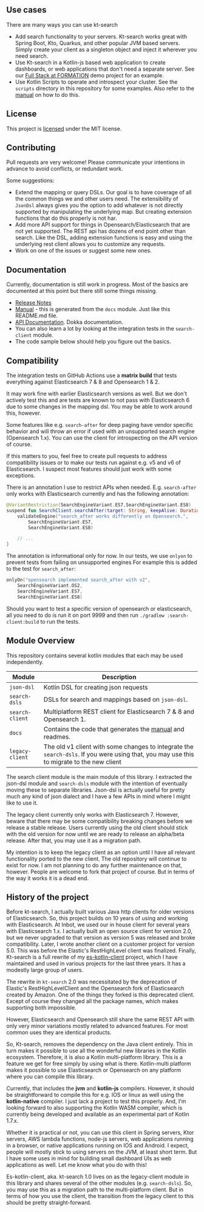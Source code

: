## Use cases

There are many ways you can use kt-search

- Add search functionality to your servers. Kt-search works great with Spring Boot, Kto, Quarkus, and other popular JVM based servers. Simply create your client as a singleton object and inject it wherever you need search.
- Use Kt-search in a Kotlin-js based web application to create dashboards, or web applications that don't need a separate server. See our [Full Stack at FORMATION](https://github.com/formation-res/kt-fullstack-demo) demo project for an example.
- Use Kotlin Scripts to operate and introspect your cluster. See the `scripts` directory in this repository for some examples. Also refer to the [manual](https://jillesvangurp.github.io/kt-search/manual/Scripting.html) on how to do this.

## License

This project is [licensed](LICENSE) under the MIT license.

## Contributing

Pull requests are very welcome! Please communicate your intentions in advance to avoid conflicts, or redundant work.

Some suggestions:

- Extend the mapping or query DSLs. Our goal is to have coverage of all the common things we and other users need. The extensibility of `JsonDsl` always gives you the option to add whatever is not directly supported by manipulating the underlying map. But creating extension functions that do this properly is not har.
- Add more API support for things in Opensearch/Elasticsearch that are not yet supported. The REST api has dozens of end point other than search. Like the DSL, adding extension functions is easy and using the underlying rest client allows you to customize any requests.
- Work on one of the issues or suggest some new ones.

## Documentation

Currently, documentation is still work in progress. Most of the basics are documented at this point but there still some things missing.

- [Release Notes](https://github.com/jillesvangurp/kt-search/releases)
- [Manual](https://jillesvangurp.github.io/kt-search/manual) - this is generated from the `docs` module. Just like this README.md file.
- [API Documentation](https://jillesvangurp.github.io/kt-search/api/). Dokka documentation.
- You can also learn a lot by looking at the integration tests in the `search-client` module.
- The code sample below should help you figure out the basics.

## Compatibility

The integration tests on GitHub Actions use a **matrix build** that tests everything against Elasticsearch 7 & 8 and Opensearch 1 & 2. 

It may work fine with earlier Elasticsearch versions as well. But we don't actively test this and are tests are known to not pass with Elasticsearch 6 due to some changes in the mapping dsl. You may be able to work around this, however.

Some features like e.g. `search-after` for deep paging have vendor specific behavior and will throw an error if used with an unsupported search engine (Opensearch 1.x). You can use the client for introspecting on the API version of course.

If this matters to you, feel free to create pull requests to address compatibility issues or to make our tests run against e.g. v5 and v6 of Elasticsearch. I suspect most features should just work with some exceptions. 

There is an annotation I use to restrict APIs when needed. E.g. `search-after` only works with Elasticsearch currently and has the following annotation:

```kotlin
@VariantRestriction(SearchEngineVariant.ES7,SearchEngineVariant.ES8)
suspend fun SearchClient.searchAfter(target: String, keepAlive: Duration, query: SearchDSL): Pair<SearchResponse,Flow<SearchResponse.Hit>> {
    validateEngine("search_after works differently on Opensearch.", 
        SearchEngineVariant.ES7, 
        SearchEngineVariant.ES8)

    // ...
}
```

The annotation is informational only for now. In our tests, we use `onlyon` to prevent tests from 
failing on unsupported engines For example this is added to the test for `search_after`:

```kotlin
onlyOn("opensearch implemented search_after with v2",
    SearchEngineVariant.OS2,
    SearchEngineVariant.ES7,
    SearchEngineVariant.ES8)
```

Should you want to test a specific version of opensearch or elasticsearch, all you need to do is run it on port 9999
and then run `./gradlew :search-client:build` to run the tests.

## Module Overview

This repository contains several kotlin modules that each may be used independently.

| Module          | Description                                                                                                                               |
|-----------------|-------------------------------------------------------------------------------------------------------------------------------------------|
| `json-dsl`      | Kotlin DSL for creating json requests                                                                                                     |
| `search-dsls`   | DSLs for search and mappings based on `json-dsl`.                                                                                         |
| `search-client` | Multiplatform REST client for Elasticsearch 7 & 8 and Opensearch 1.                                                                       |
| `docs`          | Contains the code that generates the [manual](https://jillesvangurp.github.io/kt-search/manual/) and readmes.                             |
| `legacy-client` | The old v1 client with some changes to integrate the `search-dsls`. If you were using that, you may use this to migrate to the new client |

The search client module is the main module of this library. I extracted the json-dsl module and `search-dsls` module with the intention of eventually moving these to separate libraries. Json-dsl is actually useful for pretty much any kind of json dialect and I have a few APIs in mind where I might like to use it. 

The legacy client currently only works with Elasticsearch 7. However, beware that there may be some compatibility breaking changes before we release a stable release. Users currently using the old client should stick with the old version for now until we are ready to release an alpha/beta release. After that, you may use it as a migration path.

My intention is to keep the legacy client as an option until I have all relevant functionality ported to the new client. The old repository will continue to exist for now. I am not planning to do any further maintenance on that, however. People are welcome to fork that project of course. But in terms of the way it works it is a dead end.

## History of the project

Before kt-search, I actually built various Java http clients for older versions of Elasticsearch. So, this project builds on 10 years of using and working with Elasticsearch. At Inbot, we used our in house client for several years with Elasticsearch 1.x. I actually built an open source client for version 2.0, but we never upgraded to that version as version 5 was released and broke compatibility. Later, I wrote another client on a customer project for version 5.0. This was before the Elastic's RestHighLevel client was finalized. Finally, Kt-search is  a full rewrite of my [es-kotlin-client](https://github.com/jillesvangurp/es-kotlin-client) project, which I have maintained and used in various projects for the last three years. It has a modestly large group of users.

The rewrite in `kt-search` 2.0 was necessitated by the deprecation of Elastic's RestHighLevelClient and the Opensearch fork of Elasticsearch created by Amazon. One of the things they forked is this deprecated client. Except of course they changed all the package names, which makes supporting both impossible.

However, Elasticsearch and Opensearch still share the same REST API with only very minor variations mostly related to advanced features. For most common uses they are identical products. 

So, Kt-search, removes the dependency on the Java client entirely. This in turn makes it possible to use all the wonderful new libraries in the Kotlin ecosystem. Therefore, it is also a Kotlin multi-platform library. This is a feature we get for free simply by using what is there. Kotlin-multi platform makes it possible to use Elasticsearch or Opensearch on any platform where you can compile this library. 

Currently, that includes the **jvm** and **kotlin-js** compilers. However, it should be straightforward to compile this for e.g. IOS or linux as well using the **kotlin-native** compiler. I just lack a project to test this properly. And, I'm looking forward to also supporting the Kotlin WASM compiler, which is currently being developed and available as an experimental part of Kotlin 1.7.x. 

Whether it is practical or not, you can use this client in Spring servers, Ktor servers, AWS lambda functions, node-js servers, web applications running in a browser, or native applications running on IOS and Android. I expect, people will mostly stick to using servers on the JVM, at least short term. But I have some uses in mind for building small dashboard UIs as web applications as well. Let me know what you do with this!

Es-kotlin-client, aka. kt-search 1.0 lives on as the legacy-client module in this library and shares several of the other modules (e.g. `search-dsls`). So, you may use this as a migration path to the multi-platform client. But in terms of how you use the client, the transition from the legacy client to this should be pretty straight-forward.






